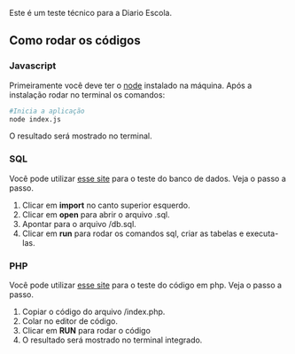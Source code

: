 Este é um teste técnico para a Diario Escola.

## Como rodar os códigos

### Javascript

Primeiramente você deve ter o [node](https://nodejs.org/en) instalado na máquina.
Após a instalação rodar no terminal os comandos:
```bash
#Inicia a aplicação
node index.js
```
O resultado será mostrado no terminal.

### SQL

Você pode utilizar [esse site](https://sqliteonline.com/) para o teste do banco de dados. Veja o passo a passo.
1. Clicar em **import** no canto superior esquerdo.
2. Clicar em **open** para abrir o arquivo .sql.
3. Apontar para o arquivo /db.sql.
4. Clicar em **run** para rodar os comandos sql, criar as tabelas e executa-las.

### PHP

Você pode utilizar [esse site](https://www.w3schools.com/php/phptryit.asp?filename=tryphp_compiler) para o teste do código em php. Veja o passo a passo.
1. Copiar o código do arquivo /index.php.
2. Colar no editor de código.
3. Clicar em **RUN** para rodar o código
4. O resultado será mostrado no terminal integrado.
